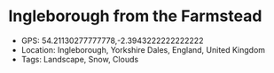# Ingleborough from the Farmstead

- GPS: 54.21130277777778,-2.3943222222222222
- Location: Ingleborough, Yorkshire Dales, England, United Kingdom
- Tags: Landscape, Snow, Clouds
